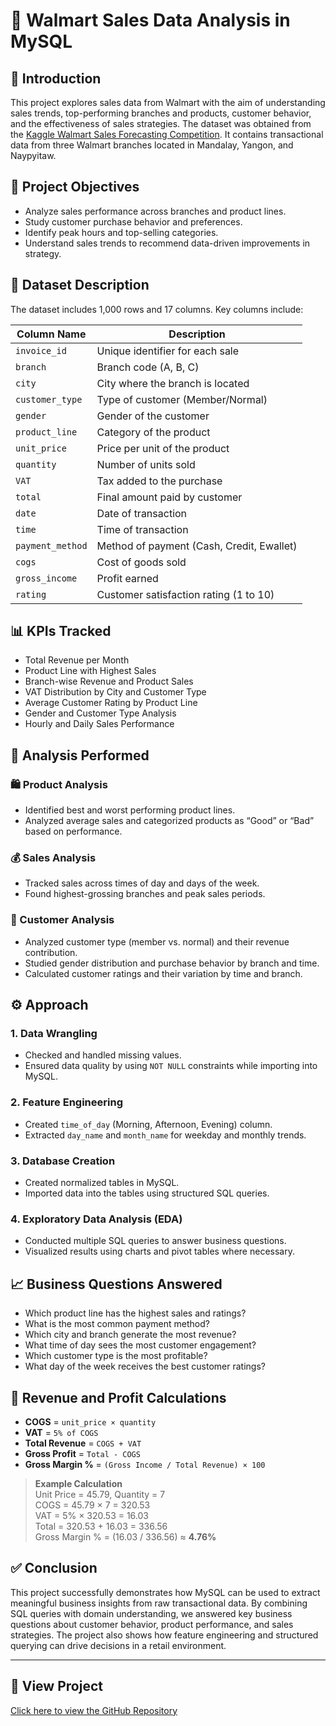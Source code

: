 # 🛒 Walmart Sales Data Analysis in MySQL

## 📌 Introduction

This project explores sales data from Walmart with the aim of understanding sales trends, top-performing branches and products, customer behavior, and the effectiveness of sales strategies. The dataset was obtained from the [Kaggle Walmart Sales Forecasting Competition](https://www.kaggle.com/competitions/walmart-recruiting-store-sales-forecasting). It contains transactional data from three Walmart branches located in Mandalay, Yangon, and Naypyitaw.

## 🎯 Project Objectives

- Analyze sales performance across branches and product lines.
- Study customer purchase behavior and preferences.
- Identify peak hours and top-selling categories.
- Understand sales trends to recommend data-driven improvements in strategy.

## 🧾 Dataset Description

The dataset includes 1,000 rows and 17 columns. Key columns include:

| Column Name              | Description                                  |
|--------------------------|----------------------------------------------|
| `invoice_id`             | Unique identifier for each sale              |
| `branch`                 | Branch code (A, B, C)                        |
| `city`                   | City where the branch is located             |
| `customer_type`          | Type of customer (Member/Normal)             |
| `gender`                 | Gender of the customer                       |
| `product_line`           | Category of the product                      |
| `unit_price`             | Price per unit of the product                |
| `quantity`               | Number of units sold                         |
| `VAT`                    | Tax added to the purchase                    |
| `total`                  | Final amount paid by customer                |
| `date`                   | Date of transaction                          |
| `time`                   | Time of transaction                          |
| `payment_method`         | Method of payment (Cash, Credit, Ewallet)    |
| `cogs`                   | Cost of goods sold                           |
| `gross_income`           | Profit earned                                |
| `rating`                 | Customer satisfaction rating (1 to 10)       |

## 📊 KPIs Tracked

- Total Revenue per Month
- Product Line with Highest Sales
- Branch-wise Revenue and Product Sales
- VAT Distribution by City and Customer Type
- Average Customer Rating by Product Line
- Gender and Customer Type Analysis
- Hourly and Daily Sales Performance

## 🔎 Analysis Performed

### 🛍️ Product Analysis

- Identified best and worst performing product lines.
- Analyzed average sales and categorized products as “Good” or “Bad” based on performance.

### 💰 Sales Analysis

- Tracked sales across times of day and days of the week.
- Found highest-grossing branches and peak sales periods.

### 👥 Customer Analysis

- Analyzed customer type (member vs. normal) and their revenue contribution.
- Studied gender distribution and purchase behavior by branch and time.
- Calculated customer ratings and their variation by time and branch.

## ⚙️ Approach

### 1. Data Wrangling

- Checked and handled missing values.
- Ensured data quality by using `NOT NULL` constraints while importing into MySQL.

### 2. Feature Engineering

- Created `time_of_day` (Morning, Afternoon, Evening) column.
- Extracted `day_name` and `month_name` for weekday and monthly trends.

### 3. Database Creation

- Created normalized tables in MySQL.
- Imported data into the tables using structured SQL queries.

### 4. Exploratory Data Analysis (EDA)

- Conducted multiple SQL queries to answer business questions.
- Visualized results using charts and pivot tables where necessary.

## 📈 Business Questions Answered

- Which product line has the highest sales and ratings?
- What is the most common payment method?
- Which city and branch generate the most revenue?
- What time of day sees the most customer engagement?
- Which customer type is the most profitable?
- What day of the week receives the best customer ratings?

## 📐 Revenue and Profit Calculations

- **COGS** = `unit_price × quantity`
- **VAT** = `5% of COGS`
- **Total Revenue** = `COGS + VAT`
- **Gross Profit** = `Total - COGS`
- **Gross Margin %** = `(Gross Income / Total Revenue) × 100`

> **Example Calculation**  
> Unit Price = 45.79, Quantity = 7  
> COGS = 45.79 × 7 = 320.53  
> VAT = 5% × 320.53 = 16.03  
> Total = 320.53 + 16.03 = 336.56  
> Gross Margin % = (16.03 / 336.56) ≈ **4.76%**

## ✅ Conclusion

This project successfully demonstrates how MySQL can be used to extract meaningful business insights from raw transactional data. By combining SQL queries with domain understanding, we answered key business questions about customer behavior, product performance, and sales strategies. The project also shows how feature engineering and structured querying can drive decisions in a retail environment.

---

## 🔗 View Project

[Click here to view the GitHub Repository](https://github.com/RAHUL255148/Walmart_sql_project)
